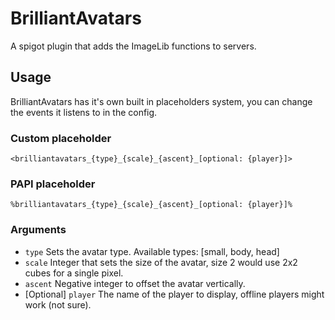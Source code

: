 # BrilliantAvatars
A spigot plugin that adds the ImageLib functions to servers.

## Usage
BrilliantAvatars has it's own built in placeholders system, you can change the events it listens to in the config.

### Custom placeholder
`<brilliantavatars_{type}_{scale}_{ascent}_[optional: {player}]>`

### PAPI placeholder
`%brilliantavatars_{type}_{scale}_{ascent}_[optional: {player}]%`

### Arguments
- `type` Sets the avatar type. Available types: [small, body, head]
- `scale` Integer that sets the size of the avatar, size 2 would use 2x2 cubes for a single pixel.
- `ascent` Negative integer to offset the avatar vertically.
- [Optional] `player` The name of the player to display, offline players might work (not sure).
